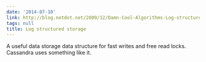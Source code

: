 ```yaml
---
date: '2014-07-10'
link: http://blog.notdot.net/2009/12/Damn-Cool-Algorithms-Log-structured-storage
tags: null
title: Log structured storage
---
```


A useful data storage data structure for fast writes and free read locks. Cassandra uses something like it.
